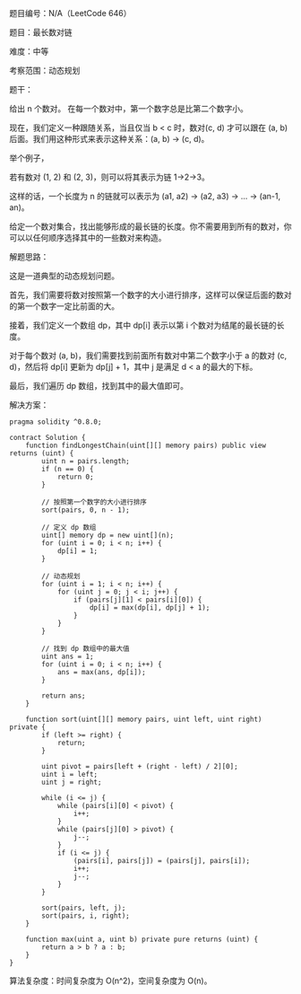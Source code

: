 题目编号：N/A（LeetCode 646）

题目：最长数对链

难度：中等

考察范围：动态规划

题干：

给出 n 个数对。 在每一个数对中，第一个数字总是比第二个数字小。

现在，我们定义一种跟随关系，当且仅当 b < c 时，数对(c, d) 才可以跟在 (a, b) 后面。我们用这种形式来表示这种关系：(a, b) → (c, d)。

举个例子，

若有数对 (1, 2) 和 (2, 3)，则可以将其表示为链 1->2->3。

这样的话，一个长度为 n 的链就可以表示为 (a1, a2) -> (a2, a3) -> ... -> (an-1, an)。

给定一个数对集合，找出能够形成的最长链的长度。你不需要用到所有的数对，你可以以任何顺序选择其中的一些数对来构造。

解题思路：

这是一道典型的动态规划问题。

首先，我们需要将数对按照第一个数字的大小进行排序，这样可以保证后面的数对的第一个数字一定比前面的大。

接着，我们定义一个数组 dp，其中 dp[i] 表示以第 i 个数对为结尾的最长链的长度。

对于每个数对 (a, b)，我们需要找到前面所有数对中第二个数字小于 a 的数对 (c, d)，然后将 dp[i] 更新为 dp[j] + 1，其中 j 是满足 d < a 的最大的下标。

最后，我们遍历 dp 数组，找到其中的最大值即可。

解决方案：

```
pragma solidity ^0.8.0;

contract Solution {
    function findLongestChain(uint[][] memory pairs) public view returns (uint) {
        uint n = pairs.length;
        if (n == 0) {
            return 0;
        }

        // 按照第一个数字的大小进行排序
        sort(pairs, 0, n - 1);

        // 定义 dp 数组
        uint[] memory dp = new uint[](n);
        for (uint i = 0; i < n; i++) {
            dp[i] = 1;
        }

        // 动态规划
        for (uint i = 1; i < n; i++) {
            for (uint j = 0; j < i; j++) {
                if (pairs[j][1] < pairs[i][0]) {
                    dp[i] = max(dp[i], dp[j] + 1);
                }
            }
        }

        // 找到 dp 数组中的最大值
        uint ans = 1;
        for (uint i = 0; i < n; i++) {
            ans = max(ans, dp[i]);
        }

        return ans;
    }

    function sort(uint[][] memory pairs, uint left, uint right) private {
        if (left >= right) {
            return;
        }

        uint pivot = pairs[left + (right - left) / 2][0];
        uint i = left;
        uint j = right;

        while (i <= j) {
            while (pairs[i][0] < pivot) {
                i++;
            }
            while (pairs[j][0] > pivot) {
                j--;
            }
            if (i <= j) {
                (pairs[i], pairs[j]) = (pairs[j], pairs[i]);
                i++;
                j--;
            }
        }

        sort(pairs, left, j);
        sort(pairs, i, right);
    }

    function max(uint a, uint b) private pure returns (uint) {
        return a > b ? a : b;
    }
}
```

算法复杂度：时间复杂度为 O(n^2)，空间复杂度为 O(n)。